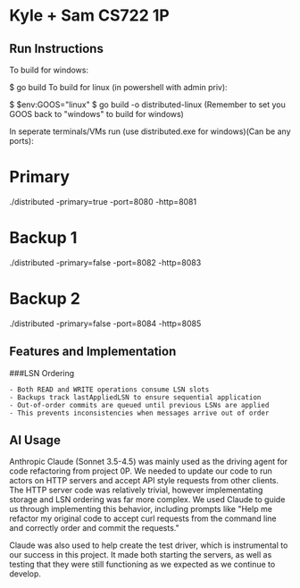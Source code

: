 # Kyle + Sam CS722 1P

## Run Instructions
To build for windows:

$ go build 
To build for linux (in powershell with admin priv):

$ $env:GOOS="linux"
$ go build -o distributed-linux
(Remember to set you GOOS back to "windows" to build for windows)

In seperate terminals/VMs run (use distributed.exe for windows)(Can be any ports):

# Primary
./distributed -primary=true -port=8080 -http=8081

# Backup 1
./distributed -primary=false -port=8082 -http=8083

# Backup 2
./distributed -primary=false -port=8084 -http=8085

## Features and Implementation

###LSN Ordering

    - Both READ and WRITE operations consume LSN slots
    - Backups track lastAppliedLSN to ensure sequential application
    - Out-of-order commits are queued until previous LSNs are applied
    - This prevents inconsistencies when messages arrive out of order

## AI Usage

Anthropic Claude (Sonnet 3.5-4.5) was mainly used as the driving agent for code refactoring from project 0P. We needed to update our code to run actors
on HTTP servers and accept API style requests from other clients. The HTTP server code was relatively trivial, however implementating storage and 
LSN ordering was far more complex. We used Claude to guide us through implementing this behavior, including prompts like "Help me refactor
my original code to accept curl requests from the command line and correctly order and commit the requests."

Claude was also used to help create the test driver, which is instrumental to our success in this project. It made both starting the servers, as well as
testing that they were still functioning as we expected as we continue to develop. 



